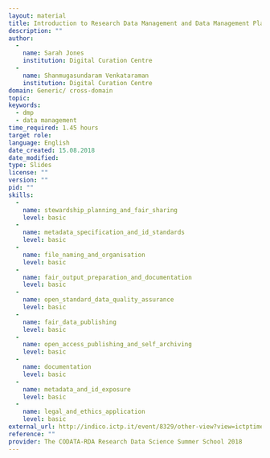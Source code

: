 ```yaml
---
layout: material
title: Introduction to Research Data Management and Data Management Plans
description: ""
author: 
  - 
    name: Sarah Jones
    institution: Digital Curation Centre
  - 
    name: Shanmugasundaram Venkataraman
    institution: Digital Curation Centre
domain: Generic/ cross-domain
topic: 
keywords: 
  - dmp
  - data management
time_required: 1.45 hours
target role: 
language: English
date_created: 15.08.2018
date_modified: 
type: Slides
license: ""
version: ""
pid: ""
skills: 
  - 
    name: stewardship_planning_and_fair_sharing
    level: basic
  - 
    name: metadata_specification_and_id_standards
    level: basic
  - 
    name: file_naming_and_organisation
    level: basic
  - 
    name: fair_output_preparation_and_documentation
    level: basic
  - 
    name: open_standard_data_quality_assurance
    level: basic
  - 
    name: fair_data_publishing
    level: basic
  - 
    name: open_access_publishing_and_self_archiving
    level: basic
  - 
    name: documentation
    level: basic
  - 
    name: metadata_and_id_exposure
    level: basic
  - 
    name: legal_and_ethics_application
    level: basic
external_url: http://indico.ictp.it/event/8329/other-view?view=ictptimetable
reference: ""
provider: The CODATA-RDA Research Data Science Summer School 2018
---
```

